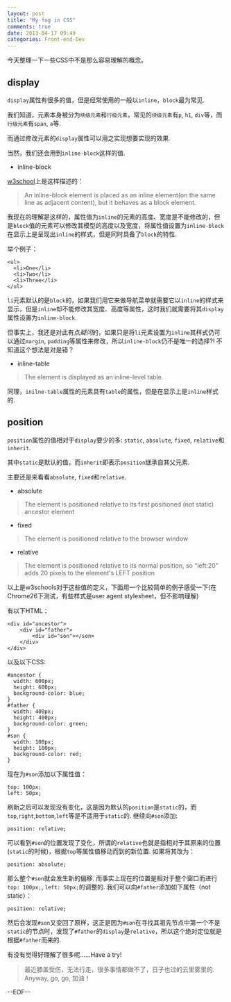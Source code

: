 ```yaml
---
layout: post
title: "My fog in CSS"
comments: true
date: 2013-04-17 09:49
categories: Front-end-Dev
---
```


今天整理一下一些CSS中不是那么容易理解的概念。

## display 

`display`属性有很多的值，但是经常使用的一般以`inline`，`block`最为常见.

我们知道，元素本身被分为`块级元素`和`行级元素`，常见的`块级元素`有`p`, `h1`, `div`等，而`行级元素`有`span`, `a`等.

而通过修改元素的`display`属性可以用之实现想要实现的效果.

当然，我们还会用到`inline-block`这样的值.

* inline-block

[w3school](http://www.w3school.com.cn/css/pr_class_display.asp)上是这样描述的：

> An inline-block element is placed as an inline element(on the same line as adjacent content), but it behaves as a block element.

我现在的理解是这样的，属性值为`inline`的元素的高度、宽度是不能修改的，但是`block`值的元素可以修改其模型的高度以及宽度，将属性值设置为`inline-block`在显示上是呈现出`inline`的样式，但是同时具备了`block`的特性. 

举个例子：

    <ul>
	  <li>One</li>
	  <li>Two</li>
	  <li>Three</li>
	</ul>

`li`元素默认的是`block`的，如果我们用它来做导航菜单就需要它以`inline`的样式来显示，但是`inline`却不能修改其宽度、高度等属性，这时我们就需要将其`display`属性设置为`inline-block`. 

但事实上，我还是对此有点*疑问*的，如果只是将`li`元素设置为`inline`其样式仍可以通过`margin`, `padding`等属性来修改，所以`inline-block`仍不是唯一的选择?! 不知道这个想法是对是错？

* inline-table 

> The element is displayed as an inline-level table.

同理，`inilne-table`属性的元素具有`table`的属性，但是在显示上是`inline`样式的.


## position

`position`属性的值相对于`display`要少的多: `static`, `absolute`, `fixed`, `relative`和`inherit`.

其中`static`是默认的值，而`inherit`即表示`position`继承自其父元素.

主要还是来看看`absolute`, `fixed`和`relative`.

* absolute

> The element is positioned relative to its first positioned (not static) ancestor element

* fixed

> The element is positioned relative to the browser window

* relative

> The element is positioned relative to its normal position, so "left:20" adds 20 pixels to the element's LEFT position

以上是w3schools对于这些值的定义，下面用一个比较简单的例子感受一下(在Chrome26下测试，有些样式是user agent stylesheet，但不影响理解)

有以下HTML：
 
    <div id="ancestor">
	    <div id="father">
		    <div id="son"></son>
		</div>
	</div>
	
以及以下CSS:

    #ancestor { 
	  width: 600px; 
	  height: 600px;
	  background-color: blue; 
    }
    #father { 
	  width: 400px; 
	  height: 400px; 
	  background-color: green; 
    }
    #son { 
	  width: 100px; 
	  height: 100px; 
	  background-color: red;
    }

现在为`#son`添加以下属性值：
   
    top: 100px;
	left: 50px;

刷新之后可以发现没有变化，这是因为默认的`position`是`static`的，而`top`,`right`,`bottom`,`left`等是不适用于`static`的. 继续向`#son`添加:

    position: relative;

可以看到`#son`的位置发现了变化，所谓的`relative`也就是指相对于其原来的位置(`static`的时候)，根据`top`等属性值移动而到的新位置. 如果将其改为：
    
	position: absolute;

那么整个`#son`就会发生新的偏移. 而事实上现在的位置是相对于整个窗口而进行`top: 100px;`, `left: 50px;`的调整的. 我们可以向`#father`添加如下属性（not static）：

    position: relative;

然后会发现`#son`又变回了原样，这正是因为`#son`在寻找其祖先节点中第一个不是`static`的节点时，发现了`#father`的`display`是`relative`，所以这个绝对定位就是根据`#father`而来的.

有没有觉得好理解了很多呢……Have a try!


> 最近膝盖受伤，无法行走，很多事情都做不了，日子也过的云里雾里的. Anyway, go, go, 加油！

--EOF--
